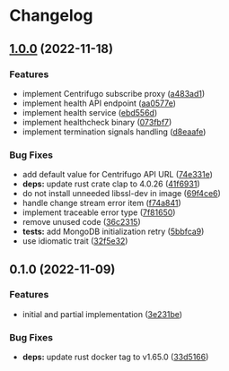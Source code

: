 # Changelog

## [1.0.0](https://github.com/cailloumajor/centrifugo-change-stream/compare/v0.1.0...v1.0.0) (2022-11-18)


### Features

* implement Centrifugo subscribe proxy ([a483ad1](https://github.com/cailloumajor/centrifugo-change-stream/commit/a483ad1fcdb90b28e41854acaf9a1d61e5feba90))
* implement health API endpoint ([aa0577e](https://github.com/cailloumajor/centrifugo-change-stream/commit/aa0577e58e3e00094001f58f88c9ca28af1530b7))
* implement health service ([ebd556d](https://github.com/cailloumajor/centrifugo-change-stream/commit/ebd556d389546ecae5f0993f6198b03588813920))
* implement healthcheck binary ([073fbf7](https://github.com/cailloumajor/centrifugo-change-stream/commit/073fbf78fcdbda438f9ceacc5e92c80dd1eeea04))
* implement termination signals handling ([d8eaafe](https://github.com/cailloumajor/centrifugo-change-stream/commit/d8eaafee849df95eb033b325d389ad9ab4a92a45))


### Bug Fixes

* add default value for Centrifugo API URL ([74e331e](https://github.com/cailloumajor/centrifugo-change-stream/commit/74e331e0aebebbcff35298b4cf3e865077c1ca69))
* **deps:** update rust crate clap to 4.0.26 ([41f6931](https://github.com/cailloumajor/centrifugo-change-stream/commit/41f6931c46fac72f25399ef49873219804f6bcb1))
* do not install unneeded libssl-dev in image ([69f4ce6](https://github.com/cailloumajor/centrifugo-change-stream/commit/69f4ce6c8adc76f69912893f7685c27abb4ca7cb))
* handle change stream error item ([f74a841](https://github.com/cailloumajor/centrifugo-change-stream/commit/f74a8413f856a2dfd95fd8180c5d6963567ddbdf))
* implement traceable error type ([7f81650](https://github.com/cailloumajor/centrifugo-change-stream/commit/7f8165030faf03de94b929536cdbcdcd9e7b0c74))
* remove unused code ([36c2315](https://github.com/cailloumajor/centrifugo-change-stream/commit/36c2315fa7e7a30ac489bf24aecf294233e1cf89))
* **tests:** add MongoDB initialization retry ([5bbfca9](https://github.com/cailloumajor/centrifugo-change-stream/commit/5bbfca9a22459731c604e21011cffba795cfc0e6))
* use idiomatic trait ([32f5e32](https://github.com/cailloumajor/centrifugo-change-stream/commit/32f5e32f0f38e6acce7eb55a36740b19114ef1aa))

## 0.1.0 (2022-11-09)


### Features

* initial and partial implementation ([3e231be](https://github.com/cailloumajor/centrifugo-change-stream/commit/3e231be63e4a7e8fdea203fb5d40f74119ae471f))


### Bug Fixes

* **deps:** update rust docker tag to v1.65.0 ([33d5166](https://github.com/cailloumajor/centrifugo-change-stream/commit/33d5166dccf39dc8e673083adfc626149c595144))
